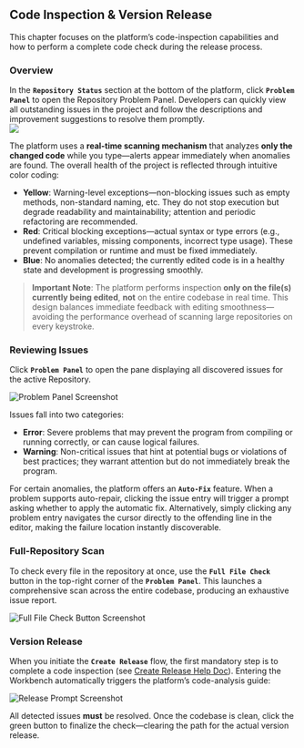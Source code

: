 ## Code Inspection & Version Release

This chapter focuses on the platform’s code-inspection capabilities and how to perform a complete code check during the release process.

### Overview

In the **`Repository Status`** section at the bottom of the platform, click **`Problem Panel`** to open the Repository Problem Panel. Developers can quickly view all outstanding issues in the project and follow the descriptions and improvement suggestions to resolve them promptly.  
![](/workbench/check-code-version.png)

The platform uses a **real-time scanning mechanism** that analyzes **only the changed code** while you type—alerts appear immediately when anomalies are found. The overall health of the project is reflected through intuitive color coding:

-   **Yellow**: Warning-level exceptions—non-blocking issues such as empty methods, non-standard naming, etc. They do not stop execution but degrade readability and maintainability; attention and periodic refactoring are recommended.
-   **Red**: Critical blocking exceptions—actual syntax or type errors (e.g., undefined variables, missing components, incorrect type usage). These prevent compilation or runtime and must be fixed immediately.
-   **Blue**: No anomalies detected; the currently edited code is in a healthy state and development is progressing smoothly.

> **Important Note**: The platform performs inspection **only on the file(s) currently being edited**, **not** on the entire codebase in real time. This design balances immediate feedback with editing smoothness—avoiding the performance overhead of scanning large repositories on every keystroke.

### Reviewing Issues

Click **`Problem Panel`** to open the pane displaying all discovered issues for the active Repository.

![Problem Panel Screenshot](/workbench/check-code-version2.png)

Issues fall into two categories:

-   **Error**: Severe problems that may prevent the program from compiling or running correctly, or can cause logical failures.
-   **Warning**: Non-critical issues that hint at potential bugs or violations of best practices; they warrant attention but do not immediately break the program.

For certain anomalies, the platform offers an **`Auto-Fix`** feature. When a problem supports auto-repair, clicking the issue entry will trigger a prompt asking whether to apply the automatic fix. Alternatively, simply clicking any problem entry navigates the cursor directly to the offending line in the editor, making the failure location instantly discoverable.

### Full-Repository Scan

To check every file in the repository at once, use the **`Full File Check`** button in the top-right corner of the **`Problem Panel`**. This launches a comprehensive scan across the entire codebase, producing an exhaustive issue report.

![Full File Check Button Screenshot](/workbench/check-code-version3.png)

### Version Release

When you initiate the **`Create Release`** flow, the first mandatory step is to complete a code inspection (see [Create Release Help Doc](/portal/rep-version)). Entering the Workbench automatically triggers the platform’s code-analysis guide:

![Release Prompt Screenshot](/portal/rep-version4.png)

All detected issues **must** be resolved. Once the codebase is clean, click the green button to finalize the check—clearing the path for the actual version release.